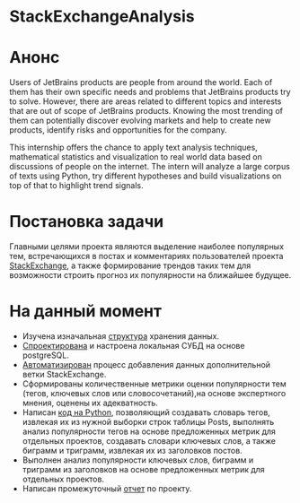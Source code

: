 # StackExchangeAnalysis

# Анонс

Users of JetBrains products are people from around the world. Each of them has their own specific needs and problems that JetBrains products try to solve. However, there are areas related to different topics and interests that are out of scope of JetBrains products. Knowing the most trending of them can potentially discover evolving markets and help to create new products, identify risks and opportunities for the company.

This internship offers the chance to apply text analysis techniques, mathematical statistics and visualization to real world data based on discussions of people on the internet. The intern will analyze a large corpus of texts using Python, try different hypotheses and build visualizations on top of that to highlight trend signals.

# Постановка задачи

Главными целями проекта являются выделение наиболее популярных тем, встречающихся в постах и комментариях пользователей проекта [StackExchange](https://archive.org/details/stackexchange), а также формирование трендов таких тем для возможности строить прогноз их популярности на ближайшее будущее.

# На данный момент

* Изучена изначальная [структура](https://i.stack.imgur.com/AyIkW.png) хранения данных.
* [Спроектирована](https://dbdesigner.page.link/mLRLfsiM3ws17QnX8) и настроена локальная СУБД на основе postgreSQL.
* [Автоматизирован](https://github.com/sinya2/StackExchangeAnalysis/blob/da27c7ef83c17289a4ad24acdf86bd206ea95e14/Upload%20new%20project%20to%20DataBase.ipynb) процесс добавления данных дополнительной ветки StackExchange.
* Сформированы количественные метрики оценки популярности тем (тегов, ключевых слов или словосочетаний),на основе экспертного мнения, оценены их адекватность.
* Написан [код на Python](https://github.com/sinya2/StackExchangeAnalysis/blob/da27c7ef83c17289a4ad24acdf86bd206ea95e14/Tags%20and%20Titles%20analysis.ipynb), позволяющий создавать словарь тегов, извлекая их из нужной выборки строк таблицы Posts, выполнять анализ популярности тегов на основе предложенных метрик для отдельных проектов, создавать словари ключевых слов, а также биграмм и триграмм, извлекая их из заголовков постов.
* Выполнен анализ популярности ключевых слов, биграмм и триграмм из заголовков на основе предложенных метрик для отдельных проектов.
* Написан промежуточный [отчет](https://docs.google.com/document/d/19ezvUZPhVPi-K7Ixwh6psquHtDhSLdwR3CLLH86kBWE/edit) по проекту.

